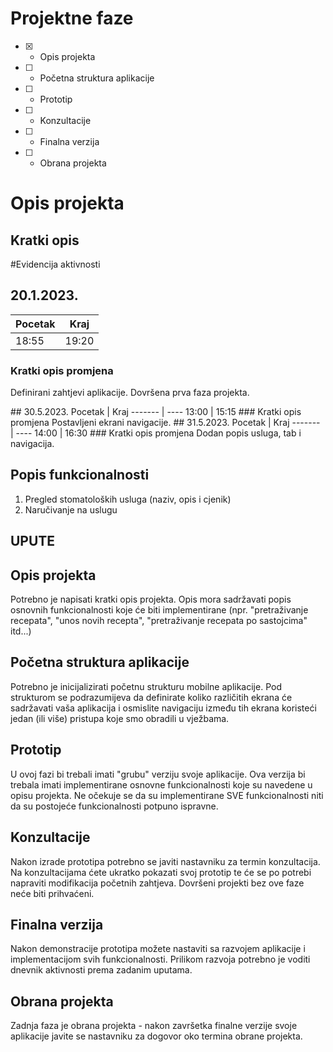 # Projektne faze
- [x] - Opis projekta
- [ ] - Početna struktura aplikacije
- [ ] - Prototip
- [ ] - Konzultacije
- [ ] - Finalna verzija
- [ ] - Obrana projekta

# Opis projekta
## Kratki opis
#Evidencija aktivnosti
<x>
## 20.1.2023.
Pocetak | Kraj
------- | ----
18:55   | 19:20
### Kratki opis promjena
Definirani zahtjevi aplikacije.
Dovršena prva faza projekta.
<x>

<x>
## 30.5.2023.
Pocetak | Kraj
------- | ----
13:00   | 15:15
### Kratki opis promjena
Postavljeni ekrani navigacije.

<x>

<x>
## 31.5.2023.
Pocetak | Kraj
------- | ----
14:00   | 16:30
### Kratki opis promjena
Dodan popis usluga, tab i navigacija.

<x>

## Popis funkcionalnosti
1. Pregled stomatoloških usluga (naziv, opis i cjenik)
2. Naručivanje na uslugu


## UPUTE
## Opis projekta
Potrebno je napisati kratki opis projekta.
Opis mora sadržavati popis osnovnih funkcionalnosti koje će biti implementirane (npr. "pretraživanje recepata", "unos novih recepta", "pretraživanje recepata po sastojcima" itd...)

## Početna struktura aplikacije
Potrebno je inicijalizirati početnu strukturu mobilne aplikacije.
Pod strukturom se podrazumijeva da definirate koliko različitih ekrana će sadržavati vaša aplikacija i osmislite navigaciju između tih ekrana koristeći jedan (ili više) pristupa koje smo obradili u vježbama.

## Prototip
U ovoj fazi bi trebali imati "grubu" verziju svoje aplikacije. Ova verzija bi trebala imati implementirane osnovne funkcionalnosti koje su navedene u opisu projekta. Ne očekuje se da su implementirane SVE funkcionalnosti niti da su postojeće funkcionalnosti potpuno ispravne.

## Konzultacije
Nakon izrade prototipa potrebno se javiti nastavniku za termin konzultacija. Na konzultacijama ćete ukratko pokazati svoj prototip te će se po potrebi napraviti modifikacija početnih zahtjeva. Dovršeni projekti bez ove faze neće biti prihvaćeni.

## Finalna verzija
Nakon demonstracije prototipa možete nastaviti sa razvojem aplikacije i implementacijom svih funkcionalnosti. Prilikom razvoja potrebno je voditi dnevnik aktivnosti prema zadanim uputama.

## Obrana projekta
Zadnja faza je obrana projekta - nakon završetka finalne verzije svoje aplikacije javite se nastavniku za dogovor oko termina obrane projekta.
